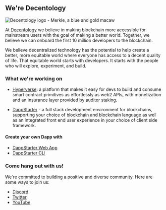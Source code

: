 
## We're Decentology
![Decentology logo - Merkle, a blue and gold macaw](https://user-images.githubusercontent.com/34313413/137023764-505304e6-10ad-4e30-a41a-e9c11f75dc6d.png)

At [Decentology](https://www.decentology.com/) we believe in making blockchain more accessible for mainstream users with the goal of making a better world. Together, we believe we can onboard the first 10 million developers to the blockchain.

We believe decentralized technology has the potential to help create a better, more equitable world where everyone has access to a decent quality of life. That equitable world starts with developers. It starts with the people who will explore, experiment, and build. 

### What we're working on
- [Hyperverse](https://www.decentology.com/blog/composing-the-hyperverse): a platform that makes it easy for devs to build and consume smart contract primitives as effortlessly as web2 APIs, with monetization and an insurance layer provided by auditor staking.

- [DappStarter](https://dappstarter.decentology.com/) - a full stack development environment for blockchains, supporting your choice of blockchain and blockchain language as well as an integrated front end user experience in your choice of client side framework.
#### Create your own Dapp with 
- [DappStarter Web App](https://docs.decentology.com/create-your-dapp/dappstarter-web-app)
- [DappStarter CLI](https://docs.decentology.com/create-your-dapp/dappstarter-cli)  

### Come hang out with us!
We're committed to building a positive and diverse community. Here are some ways to join us:
- [Discord](https://discord.gg/uqecGxg)
- [Twitter](https://twitter.com/decentology)
- [YouTube](https://www.youtube.com/decentology)
